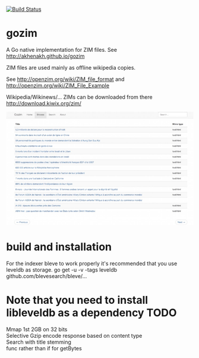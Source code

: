 [![Build Status](https://travis-ci.org/akhenakh/gozim.svg?branch=master)](https://travis-ci.org/akhenakh/gozim)

gozim
=====

A Go native implementation for ZIM files. See http://akhenakh.github.io/gozim  

ZIM files are used mainly as offline wikipedia copies.

See http://openzim.org/wiki/ZIM_file_format and http://openzim.org/wiki/ZIM_File_Example

Wikipedia/Wikinews/... ZIMs can be downloaded from there http://download.kiwix.org/zim/

![ScreenShot](/shots/browse.jpg)

build and installation
======================
For the indexer bleve to work properly it's recommended that you use leveldb as storage.
	go get -u -v -tags leveldb  github.com/blevesearch/bleve/...

Note that you need to install libleveldb as a dependency 
TODO
====
Mmap 1st 2GB on 32 bits  
Selective Gzip encode response based on content type  
Search with title stemming  
func rather than if for getBytes  
